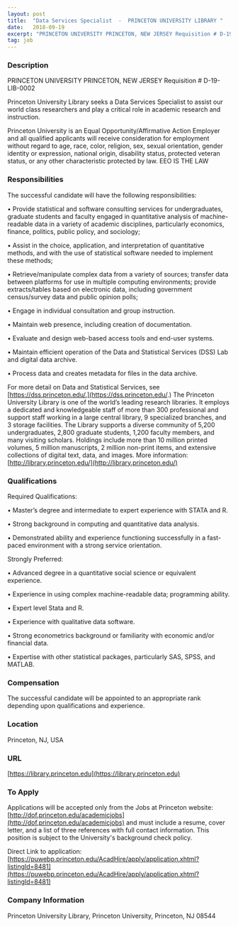 ```yaml
---
layout: post
title:  "Data Services Specialist  -  PRINCETON UNIVERSITY LIBRARY "
date:   2018-09-19
excerpt: "PRINCETON UNIVERSITY PRINCETON, NEW JERSEY Requisition # D-19-LIB-0002 Princeton University Library seeks a Data Services Specialist to assist our world class researchers and play a critical role in academic research and instruction. Princeton University is an Equal Opportunity/Affirmative Action Employer and all qualified applicants will receive consideration for employment without..."
tag: job
---
```


### Description   

PRINCETON UNIVERSITY
PRINCETON, NEW JERSEY 
Requisition # D-19-LIB-0002

Princeton University Library seeks a Data Services Specialist to assist our world class researchers and play a critical role in academic research and instruction. 


Princeton University is an Equal Opportunity/Affirmative Action Employer and all qualified applicants will receive consideration for employment without regard to age, race, color, religion, sex, sexual orientation, gender identity or expression, national origin, disability status, protected veteran status, or any other characteristic protected by law. EEO IS THE LAW



### Responsibilities   

The successful candidate will have the following responsibilities:

• Provide statistical and software consulting services for undergraduates, graduate students and faculty engaged in quantitative analysis of machine-readable data in a variety of academic disciplines, particularly economics, finance, politics, public policy, and sociology;

• Assist in the choice, application, and interpretation of quantitative methods, and with the use of statistical software needed to implement these methods;

• Retrieve/manipulate complex data from a variety of sources; transfer data between platforms for use in multiple computing environments; provide extracts/tables based on electronic data, including government census/survey data and public opinion polls;

• Engage in individual consultation and group instruction. 

• Maintain web presence, including creation of documentation.   

• Evaluate and design web-based access tools and end-user systems. 

• Maintain efficient operation of the Data and Statistical Services (DSS) Lab and digital data archive. 

• Process data and creates metadata for files in the data archive. 

For more detail on Data and Statistical Services, see [https://dss.princeton.edu/.](https://dss.princeton.edu/.)
The Princeton University Library is one of the world’s leading research libraries. It employs a dedicated and knowledgeable staff of more than 300 professional and support staff working in a large central library, 9 specialized branches, and 3 storage facilities. The Library supports a diverse community of 5,200 undergraduates, 2,800 graduate students, 1,200 faculty members, and many visiting scholars. Holdings include more than 10 million printed volumes, 5 million manuscripts, 2 million non-print items, and extensive collections of digital text, data, and images.  More information:  [http://library.princeton.edu/](http://library.princeton.edu/)


### Qualifications   

Required Qualifications:

• 	Master’s degree and intermediate to expert experience with STATA and R. 

• 	Strong background in computing and quantitative data analysis.

• 	Demonstrated ability and experience functioning successfully in a fast-paced environment with a strong service orientation.  

Strongly Preferred: 

• 	Advanced degree in a quantitative social science or equivalent experience.  

• 	Experience in using complex machine-readable data; programming ability. 

• 	Expert level Stata and R.  

• 	Experience with qualitative data software.

• 	Strong econometrics background or familiarity with economic and/or financial data.  

• 	Expertise with other statistical packages, particularly SAS, SPSS, and MATLAB.



### Compensation   

The successful candidate will be appointed to an appropriate rank depending upon qualifications and experience. 


### Location   

Princeton, NJ, USA


### URL   

[https://library.princeton.edu](https://library.princeton.edu)

### To Apply   

Applications will be accepted only from the Jobs at Princeton website: [http://dof.princeton.edu/academicjobs](http://dof.princeton.edu/academicjobs) and must include a resume, cover letter, and a list of three references with full contact information. This position is subject to the University's background check policy.

Direct Link to application: [https://puwebp.princeton.edu/AcadHire/apply/application.xhtml?listingId=8481](https://puwebp.princeton.edu/AcadHire/apply/application.xhtml?listingId=8481)




### Company Information   

Princeton University Library, Princeton University, Princeton, NJ 08544



